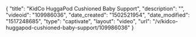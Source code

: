 {
    "title": "KidCo HuggaPod Cushioned Baby Support",
    "description": "",
    "videoid": "109986036",
    "date_created": "1502521954",
    "date_modified": "1517248685",
    "type": "captivate",
    "layout": "video",
    "url": "\/v\/kidco-huggapod-cushioned-baby-support\/109986036"
}